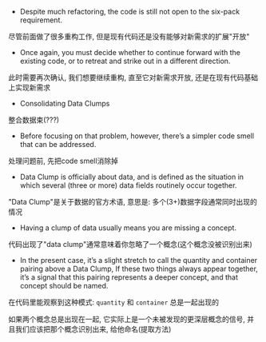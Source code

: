 + Despite much refactoring, the code is still not open to the six-pack requirement.

尽管前面做了很多重构工作, 但是现有代码还是没有能够对新需求的扩展"开放"

+ Once again, you must decide whether to continue forward with the existing code, or to retreat and strike out in a different direction.

此时需要再次确认, 我们想要继续重构, 直至它对新需求开放, 还是在现有代码基础上实现新需求

+ Consolidating Data Clumps

整合数据束(???)

+ Before focusing on that problem, however, there’s a simpler code smell that can be addressed.

处理问题前, 先把code smell消除掉

+ Data Clump is officially about data, and is defined as the situation in which several (three or more) data fields routinely occur together.

"Data Clump"是关于数据的官方术语, 意思是: 多个(3+)数据字段通常同时出现的情况

+ Having a clump of data usually means you are missing a concept.

代码出现了"data clump"通常意味着你忽略了一个概念(这个概念没被识别出来)

+ In the present case, it’s a slight stretch to call the quantity and container pairing above a Data Clump, If these two things always appear together, it’s a signal that this pairing represents a deeper concept, and that concept should be named.

在代码里能观察到这种模式: `quantity` 和 `container` 总是一起出现的

如果两个概念总是出现在一起, 它实际上是一个未被发现的更深层概念的信号, 并且我们应该把那个概念识别出来, 给他命名(提取方法)





